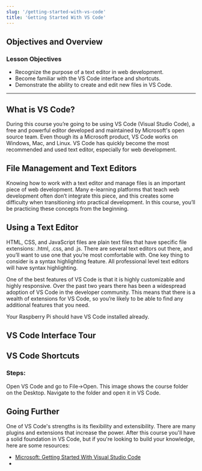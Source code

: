 ```yaml
---
slug: '/getting-started-with-vs-code'
title: 'Getting Started With VS Code'
---
```


## Objectives and Overview

### Lesson Objectives

- Recognize the purpose of a text editor in web development.
- Become familiar with the VS Code interface and shortcuts.
- Demonstrate the ability to create and edit new files in VS Code.

---

## What is VS Code?

During this course you’re going to be using VS Code (Visual Studio Code), a free and powerful editor developed and maintained by Microsoft's open source team. Even though its a Microsoft product, VS Code works on Windows, Mac, and Linux. VS Code has quickly become the most recommended and used text editor, especially for web development.

## File Management and Text Editors

Knowing how to work with a text editor and manage files is an important piece of web development. Many e-learning platforms that teach web development often don’t integrate this piece, and this creates some difficulty when transitioning into practical development. In this course, you’ll be practicing these concepts from the beginning.

## Using a Text Editor

HTML, CSS, and JavaScript files are plain text files that have specific file extensions: .html, .css, and .js. There are several text editors out there, and you’ll want to use one that you’re most comfortable with. One key thing to consider is a syntax highlighting feature. All professional level text editors will have syntax highlighting.

One of the best features of VS Code is that it is highly customizable and highly responsive. Over the past two years there has been a widespread adoption of VS Code in the developer community. This means that there is a wealth of extensions for VS Code, so you’re likely to be able to find any additional features that you need.

Your Raspberry Pi should have VS Code installed already.

## VS Code Interface Tour

## VS Code Shortcuts

<!-- ## File Management

You’re going to want to develop a consistent system for managing the folders and files for each new project. One of the best ways to do this is to create one folder for the course and then a sub-folder for each project. You’ll be creating one main page for this course, so you should make sure to have at least one additional sub-folder.

### Setting Up Your Directories

If you’re comfortable with using the command line, you can complete this process very quickly within terminal. However, command line instruction isn’t in the scope of this course so unless you already have that skill-set it won’t be covered. This lesson will include resources on learning basic command line skills if you’re interested in pursuing it, but you’re also perfectly able to do this from the Finder window.

## Working with a Text Editor

Once your file system is set up, go ahead and open up your text editor. These examples use VS Code, but if you use another editor for some of your future web development there will be slight distinctions but the general concepts will be similar. -->

### Steps:

Open VS Code and go to File->Open. This image shows the course folder on the Desktop. Navigate to the folder and open it in VS Code.

## Going Further

One of VS Code's strengths is its flexibility and extensibility. There are many plugins and extensions that increase the power. After this course you'll have a solid foundation in VS Code, but if you're looking to build your knowledge, here are some resources:

- [Microsoft: Getting Started With Visual Studio Code](https://code.visualstudio.com/docs/introvideos/basics)
-
